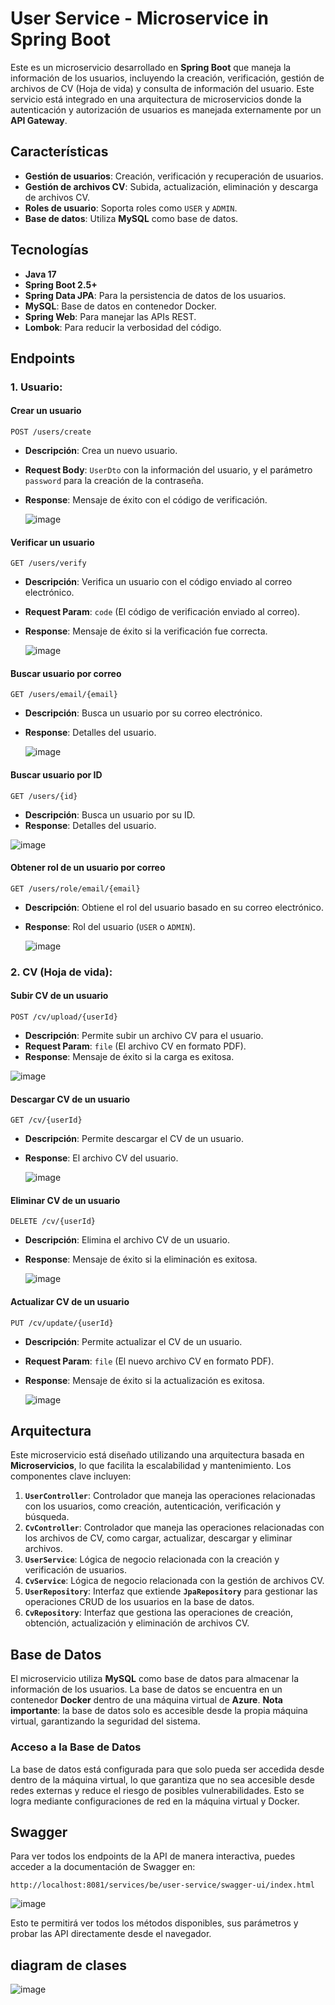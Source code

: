 # User Service - Microservice in Spring Boot

Este es un microservicio desarrollado en **Spring Boot** que maneja la información de los usuarios, incluyendo la creación, verificación, gestión de archivos de CV (Hoja de vida) y consulta de información del usuario. Este servicio está integrado en una arquitectura de microservicios donde la autenticación y autorización de usuarios es manejada externamente por un **API Gateway**.

## Características

- **Gestión de usuarios**: Creación, verificación y recuperación de usuarios.
- **Gestión de archivos CV**: Subida, actualización, eliminación y descarga de archivos CV.
- **Roles de usuario**: Soporta roles como `USER` y `ADMIN`.
- **Base de datos**: Utiliza **MySQL** como base de datos.

## Tecnologías

- **Java 17**
- **Spring Boot 2.5+**
- **Spring Data JPA**: Para la persistencia de datos de los usuarios.
- **MySQL**: Base de datos en contenedor Docker.
- **Spring Web**: Para manejar las APIs REST.
- **Lombok**: Para reducir la verbosidad del código.

## Endpoints

### 1. **Usuario:**

#### Crear un usuario

`POST /users/create`

- **Descripción**: Crea un nuevo usuario.
- **Request Body**: `UserDto` con la información del usuario, y el parámetro `password` para la creación de la contraseña.
- **Response**: Mensaje de éxito con el código de verificación.

  ![image](https://github.com/user-attachments/assets/adb1a908-cef4-4125-8d64-f92591ed4ad2)


#### Verificar un usuario

`GET /users/verify`

- **Descripción**: Verifica un usuario con el código enviado al correo electrónico.
- **Request Param**: `code` (El código de verificación enviado al correo).
- **Response**: Mensaje de éxito si la verificación fue correcta.

  ![image](https://github.com/user-attachments/assets/1e4729ef-9784-4088-88a8-6b4199eb3006)


#### Buscar usuario por correo

`GET /users/email/{email}`

- **Descripción**: Busca un usuario por su correo electrónico.
- **Response**: Detalles del usuario.

  ![image](https://github.com/user-attachments/assets/55be82bc-f3e1-461a-ac4b-c2f7d67e344f)


#### Buscar usuario por ID

`GET /users/{id}`

- **Descripción**: Busca un usuario por su ID.
- **Response**: Detalles del usuario.

![image](https://github.com/user-attachments/assets/f51fb910-359e-4430-bd8d-28c6af53b9e3)


#### Obtener rol de un usuario por correo

`GET /users/role/email/{email}`

- **Descripción**: Obtiene el rol del usuario basado en su correo electrónico.
- **Response**: Rol del usuario (`USER` o `ADMIN`).

  ![image](https://github.com/user-attachments/assets/631b4f3a-d0fd-4843-a79c-f809e29a5d4f)


### 2. **CV (Hoja de vida):**

#### Subir CV de un usuario

`POST /cv/upload/{userId}`

- **Descripción**: Permite subir un archivo CV para el usuario.
- **Request Param**: `file` (El archivo CV en formato PDF).
- **Response**: Mensaje de éxito si la carga es exitosa.
  
![image](https://github.com/user-attachments/assets/c47f9a73-2f6a-498c-bdd6-9e9564a5372f)


#### Descargar CV de un usuario

`GET /cv/{userId}`

- **Descripción**: Permite descargar el CV de un usuario.
- **Response**: El archivo CV del usuario.

  ![image](https://github.com/user-attachments/assets/4ac63784-f852-46d9-908c-7bbda193ccd3)



#### Eliminar CV de un usuario

`DELETE /cv/{userId}`

- **Descripción**: Elimina el archivo CV de un usuario.
- **Response**: Mensaje de éxito si la eliminación es exitosa.

  ![image](https://github.com/user-attachments/assets/25540224-3371-4619-94fd-e0799f5c9756)


#### Actualizar CV de un usuario

`PUT /cv/update/{userId}`

- **Descripción**: Permite actualizar el CV de un usuario.
- **Request Param**: `file` (El nuevo archivo CV en formato PDF).
- **Response**: Mensaje de éxito si la actualización es exitosa.

  ![image](https://github.com/user-attachments/assets/382fdd64-010e-41f8-aa4d-31e959086c4e)


## Arquitectura

Este microservicio está diseñado utilizando una arquitectura basada en **Microservicios**, lo que facilita la escalabilidad y mantenimiento. Los componentes clave incluyen:

1. **`UserController`**: Controlador que maneja las operaciones relacionadas con los usuarios, como creación, autenticación, verificación y búsqueda.
2. **`CvController`**: Controlador que maneja las operaciones relacionadas con los archivos de CV, como cargar, actualizar, descargar y eliminar archivos.
3. **`UserService`**: Lógica de negocio relacionada con la creación y verificación de usuarios.
4. **`CvService`**: Lógica de negocio relacionada con la gestión de archivos CV.
5. **`UserRepository`**: Interfaz que extiende **`JpaRepository`** para gestionar las operaciones CRUD de los usuarios en la base de datos.
6. **`CvRepository`**: Interfaz que gestiona las operaciones de creación, obtención, actualización y eliminación de archivos CV.

## Base de Datos

El microservicio utiliza **MySQL** como base de datos para almacenar la información de los usuarios. La base de datos se encuentra en un contenedor **Docker** dentro de una máquina virtual de **Azure**. **Nota importante**: la base de datos solo es accesible desde la propia máquina virtual, garantizando la seguridad del sistema.

### Acceso a la Base de Datos

La base de datos está configurada para que solo pueda ser accedida desde dentro de la máquina virtual, lo que garantiza que no sea accesible desde redes externas y reduce el riesgo de posibles vulnerabilidades. Esto se logra mediante configuraciones de red en la máquina virtual y Docker.

## Swagger

Para ver todos los endpoints de la API de manera interactiva, puedes acceder a la documentación de Swagger en:

`http://localhost:8081/services/be/user-service/swagger-ui/index.html`

![image](https://github.com/user-attachments/assets/d6872621-9bda-4070-a652-278e793fcfa5)


Esto te permitirá ver todos los métodos disponibles, sus parámetros y probar las API directamente desde el navegador.


## diagram de clases

![image](https://github.com/user-attachments/assets/b18f351e-8c95-4fb0-bf30-c89ba798ef0e)

